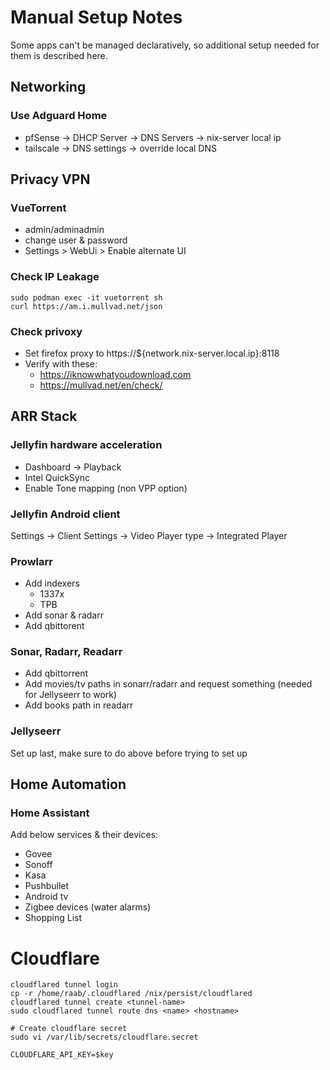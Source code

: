 # Manual Setup Notes

Some apps can't be managed declaratively, so additional setup needed for them is described here.

## Networking

### Use Adguard Home

- pfSense -> DHCP Server -> DNS Servers -> nix-server local ip
- tailscale -> DNS settings -> override local DNS

## Privacy VPN

### VueTorrent

- admin/adminadmin
- change user & password
- Settings > WebUi > Enable alternate UI

### Check IP Leakage

```console
sudo podman exec -it vuetorrent sh
curl https://am.i.mullvad.net/json
```

### Check privoxy

- Set firefox proxy to https://${network.nix-server.local.ip}:8118
- Verify with these:
  - https://iknowwhatyoudownload.com
  - https://mullvad.net/en/check/

## ARR Stack

### Jellyfin hardware acceleration

- Dashboard -> Playback
- Intel QuickSync
- Enable Tone mapping (non VPP option)

### Jellyfin Android client

Settings -> Client Settings -> Video Player type -> Integrated Player

### Prowlarr

- Add indexers
  - 1337x
  - TPB
- Add sonar & radarr
- Add qbittorent

### Sonar, Radarr, Readarr

- Add qbittorrent
- Add movies/tv paths in sonarr/radarr and request something (needed for Jellyseerr to work)
- Add books path in readarr

### Jellyseerr

Set up last, make sure to do above before trying to set up

## Home Automation

### Home Assistant

Add below services & their devices:

- Govee
- Sonoff
- Kasa
- Pushbullet
- Android tv
- Zigbee devices (water alarms)
- Shopping List

# Cloudflare

```console
cloudflared tunnel login
cp -r /home/raab/.cloudflared /nix/persist/cloudflared
cloudflared tunnel create <tunnel-name>
sudo cloudflared tunnel route dns <name> <hostname>
```

```
# Create cloudflare secret
sudo vi /var/lib/secrets/cloudflare.secret

CLOUDFLARE_API_KEY=$key
```
